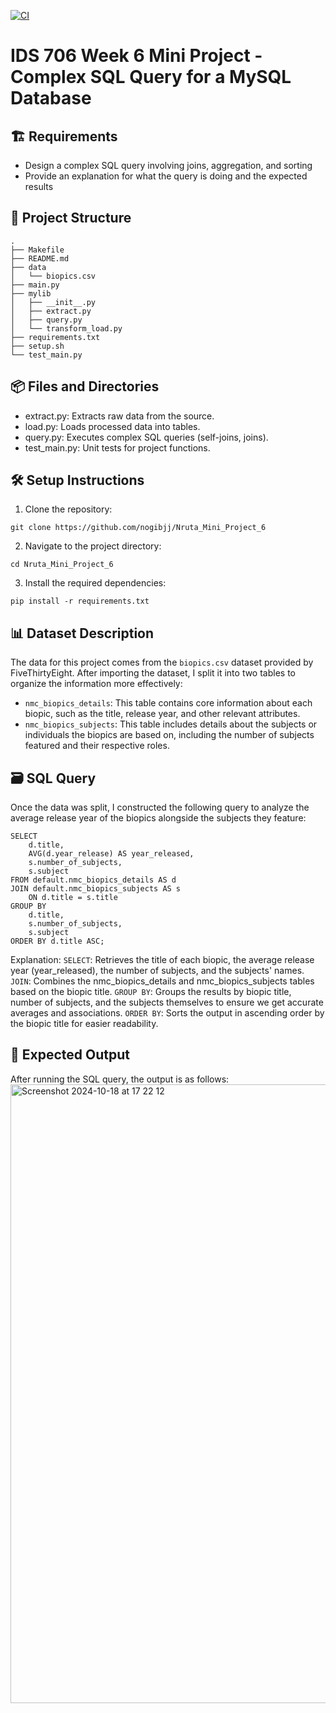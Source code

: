 [![CI](https://github.com/nogibjj/Nruta_Mini_Project_6/actions/workflows/cicd.yml/badge.svg)](https://github.com/nogibjj/Nruta_Mini_Project_6/actions/workflows/cicd.yml)

# IDS 706 Week 6 Mini Project - Complex SQL Query for a MySQL Database

## 🏗️ Requirements
- Design a complex SQL query involving joins, aggregation, and sorting
- Provide an explanation for what the query is doing and the expected results

## 📂 Project Structure
```
.
├── Makefile
├── README.md
├── data
│   └── biopics.csv
├── main.py
├── mylib
│   ├── __init__.py
│   ├── extract.py
│   ├── query.py
│   └── transform_load.py
├── requirements.txt
├── setup.sh
└── test_main.py
```

## 📦 Files and Directories
- extract.py: Extracts raw data from the source.
- load.py: Loads processed data into tables.
- query.py: Executes complex SQL queries (self-joins, joins).
- test_main.py: Unit tests for project functions.

## 🛠️ Setup Instructions
1. Clone the repository:
```
git clone https://github.com/nogibjj/Nruta_Mini_Project_6
```

2. Navigate to the project directory:
```
cd Nruta_Mini_Project_6
```

3. Install the required dependencies:
```
pip install -r requirements.txt
```

## 📊 Dataset Description
The data for this project comes from the `biopics.csv` dataset provided by FiveThirtyEight. After importing the dataset, I split it into two tables to organize the information more effectively:

- `nmc_biopics_details`: This table contains core information about each biopic, such as the title, release year, and other relevant attributes.
- `nmc_biopics_subjects`: This table includes details about the subjects or individuals the biopics are based on, including the number of subjects featured and their respective roles.

## 🗃️ SQL Query
Once the data was split, I constructed the following query to analyze the average release year of the biopics alongside the subjects they feature:

```
SELECT 
    d.title, 
    AVG(d.year_release) AS year_released, 
    s.number_of_subjects, 
    s.subject
FROM default.nmc_biopics_details AS d
JOIN default.nmc_biopics_subjects AS s 
    ON d.title = s.title
GROUP BY 
    d.title, 
    s.number_of_subjects, 
    s.subject
ORDER BY d.title ASC;
```

Explanation:
`SELECT`: Retrieves the title of each biopic, the average release year (year_released), the number of subjects, and the subjects' names.
`JOIN`: Combines the nmc_biopics_details and nmc_biopics_subjects tables based on the biopic title.
`GROUP BY`: Groups the results by biopic title, number of subjects, and the subjects themselves to ensure we get accurate averages and associations.
`ORDER BY`: Sorts the output in ascending order by the biopic title for easier readability.

## 🎯 Expected Output
After running the SQL query, the output is as follows:
<img width="990" alt="Screenshot 2024-10-18 at 17 22 12" src="https://github.com/user-attachments/assets/7a4959f4-840b-47d4-af08-f7c234d0595d">
